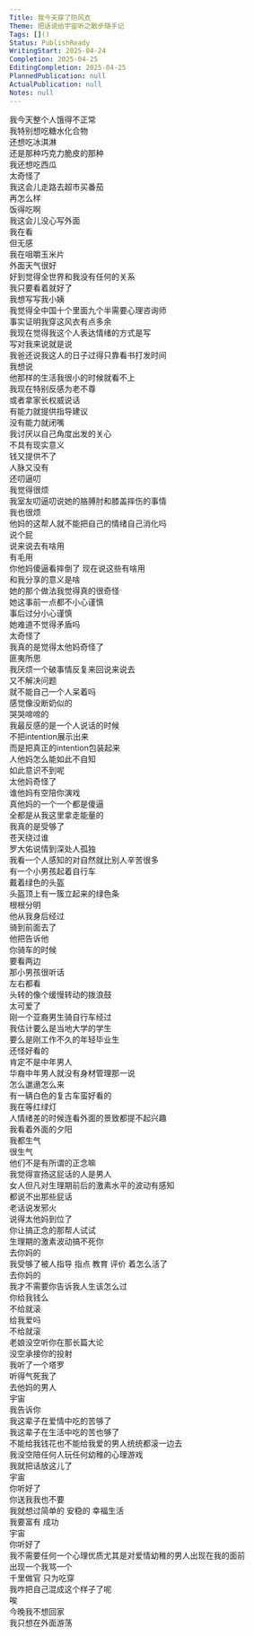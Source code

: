 ```yaml
---  
Title: 我今天穿了防风衣  
Theme: 把话说给宇宙听之散步随手记  
Tags: []()  
Status: PublishReady  
WritingStart: 2025-04-24  
Completion: 2025-04-25  
EditingCompletion: 2025-04-25  
PlannedPublication: null  
ActualPublication: null  
Notes: null  
---      
```

我今天整个人饿得不正常    
我特别想吃糖水化合物    
还想吃冰淇淋    
还是那种巧克力脆皮的那种      
我还想吃西瓜    
太奇怪了      
我这会儿走路去超市买番茄    
再怎么样    
饭得吃啊      
我这会儿没心写外面    
我在看    
但无感    
我在咀嚼玉米片      
外面天气很好    
好到觉得全世界和我没有任何的关系    
我只要看着就好了      
我想写写我小姨    
我觉得全中国十个里面九个半需要心理咨询师      
事实证明我穿这风衣有点多余      
我现在觉得我这个人表达情绪的方式是写    
写对我来说就是说      
我爸还说我这人的日子过得只靠看书打发时间    
我想说    
他那样的生活我很小的时候就看不上    
我现在特别反感为老不尊    
或者拿家长权威说话    
有能力就提供指导建议    
没有能力就闭嘴    
我讨厌以自己角度出发的关心    
不具有现实意义    
钱又提供不了    
人脉又没有    
还叨逼叨    
我觉得很烦      
我室友叨逼叨说她的胳膊肘和膝盖摔伤的事情    
我也很烦    
他妈的这帮人就不能把自己的情绪自己消化吗    
说个屁    
说来说去有啥用    
有毛用    
你他妈傻逼看摔倒了 现在说这些有啥用    
和我分享的意义是啥    
她的那个做法我觉得真的很奇怪    
她这事前一点都不小心谨慎    
事后过分小心谨慎    
她难道不觉得矛盾吗    
太奇怪了    
我真的是觉得太他妈奇怪了    
匪夷所思      
我厌烦一个破事情反复来回说来说去    
又不解决问题    
就不能自己一个人呆着吗    
感觉像没断奶似的    
哭哭啼啼的      
我最反感的是一个人说话的时候    
不把intention展示出来    
而是把真正的intention包装起来    
人他妈怎么能如此不自知    
如此意识不到呢    
太他妈奇怪了      
谁他妈有空陪你演戏    
真他妈的一个一个都是傻逼    
全都是从我这里拿走能量的      
我真的是受够了      
苍天绕过谁      
罗大佑说情到深处人孤独    
我看一个人感知的对自然就比别人辛苦很多      
有一个小男孩起着自行车    
戴着绿色的头盔    
头盔顶上有一簇立起来的绿色条    
根根分明    
他从我身后经过    
骑到前面去了    
他把告诉他    
你骑车的时候    
要看两边    
那小男孩很听话    
左右都看    
头转的像个缓慢转动的拨浪鼓    
太可爱了      
刚一个亚裔男生骑自行车经过    
我估计要么是当地大学的学生    
要么是刚工作不久的年轻毕业生    
还怪好看的    
肯定不是中年男人    
华裔中年男人就没有身材管理那一说    
怎么邋遢怎么来      
有一辆白色的复古车蛮好看的      
我在等红绿灯      
人情绪差的时候连看外面的景致都提不起兴趣      
我看着外面的夕阳    
我都生气    
很生气      
他们不是有所谓的正念嘛    
我觉得宣扬这屁话的人是男人    
女人但凡对生理期前后的激素水平的波动有感知    
都说不出那些屁话      
老话说发邪火    
说得太他妈到位了    
你让搞正念的那帮人试试    
生理期的激素波动搞不死你    
去你妈的    
我受够了被人指导 指点 教育 评价 着怎么活了    
去你妈的      
我才不需要你告诉我人生该怎么过    
你给我钱么    
不给就滚    
给我爱吗    
不给就滚    
老娘没空听你在那长篇大论    
没空承接你的投射      
我听了一个塔罗    
听得气死我了    
去他妈的男人      
宇宙    
我告诉你    
我这辈子在爱情中吃的苦够了    
我这辈子在生活中吃的苦也够了      
不能给我钱花也不能给我爱的男人统统都滚一边去    
我没空陪任何人玩任何幼稚的心理游戏      
我就把话放这儿了    
宇宙    
你听好了    
你送我我也不要      
我就想过简单的 安稳的 幸福生活    
我要富有 成功       
宇宙    
你听好了    
我不需要任何一个心理优质尤其是对爱情幼稚的男人出现在我的面前    
出现一个我骂一个      
千里做官 只为吃穿    
我咋把自己混成这个样子了呢    
唉      
今晚我不想回家    
我只想在外面游荡      
  